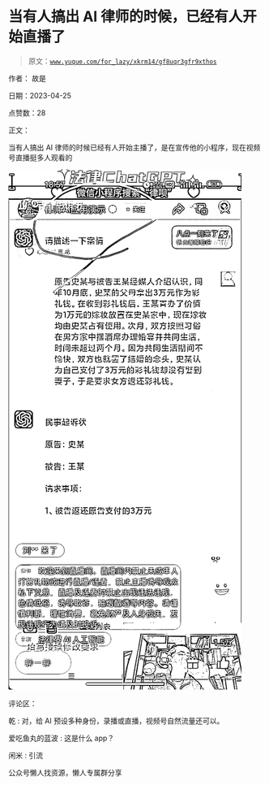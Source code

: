 # 当有人搞出 AI 律师的时候，已经有人开始直播了

> 原文：[`www.yuque.com/for_lazy/xkrm14/gf8uqr3gfr9xthos`](https://www.yuque.com/for_lazy/xkrm14/gf8uqr3gfr9xthos)

作者： 故是

日期：2023-04-25

点赞数：28

正文：

当有人搞出 AI 律师的时候已经有人开始主播了，是在宣传他的小程序，现在视频号直播挺多人观看的

![](img/de9425c51a220f23f146b477cdf1ae4d.png)  

评论区：

乾 : 对，给 AI 预设多种身份，录播或直播，视频号自然流量还可以。

爱吃鱼丸的蓝波 : 这是什么 app？

闲米 : 引流

公众号懒人找资源，懒人专属群分享

